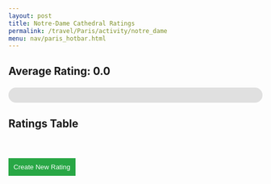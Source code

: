 ```yaml
---
layout: post 
title: Notre-Dame Cathedral Ratings
permalink: /travel/Paris/activity/notre_dame
menu: nav/paris_hotbar.html
---
```



<div id="rating-display">
    <h2>Average Rating: 0.0</h2>
</div>

<div id="rating-bar-container">
    <div id="rating-bar" class="rating-bar"></div>
    <span id="rating-bar-text" class="rating-bar-text">0/10</span>
</div>

<h2>Ratings Table</h2>
<table id="ratings-table" class="ratings-table">
    <!-- Table content will be dynamically added here -->
</table>

<button id="createNewRatingBtn" class="create-rating-btn">Create New Rating</button>

<style>
    .ratings-table {
        width: 100%;
        border-collapse: collapse;
        margin-top: 20px;
    }

    .ratings-table th,
    .ratings-table td {
        border: 1px solid #ddd;
        padding: 8px;
        text-align: left;
    }

    .ratings-table th {
        background-color: #f2f2f2;
        color: #000;
    }

    .edit-rating-input {
        width: 50px;
        text-align: center;
    }

    .action-btn {
        background-color: #007bff;
        color: white;
        padding: 5px 10px;
        border: none;
        cursor: pointer;
    }

    .action-btn:hover {
        background-color: #0056b3;
    }

    .create-rating-btn {
        background-color: #28a745;
        color: white;
        padding: 10px;
        border: none;
        cursor: pointer;
        margin-top: 20px;
    }

    .create-rating-btn:hover {
        background-color: #218838;
    }
    #rating-bar-container {
        position: relative;
        width: 100%;
        background-color: #e0e0e0;
        border-radius: 25px;
        overflow: hidden;
        height: 30px;
        margin-top: 20px;
    }

    .rating-bar {
        height: 100%;
        background-color: #6a0dad; /* Purple color */
        width: 0;
        transition: width 0.5s ease-in-out;
    }

    .rating-bar-text {
        position: absolute;
        width: 100%;
        text-align: center;
        line-height: 30px;
        color: white;
        font-weight: bold;
    }
</style>

<script type="module">
    import { pythonURI, fetchOptions } from '{{site.baseurl}}/assets/js/api/config.js';

    const POST_ID = 3; // Static Post ID for Notre-Dame Cathedral

    // Fetch and display the overall rating for the Notre-Dame Cathedral
    async function fetchAndDisplayRating() {
        try {
            const response = await fetch(`${pythonURI}/api/rate?post_id=${POST_ID}`, fetchOptions);
            const data = await response.json();

            const totalRating = data.reduce((sum, rating) => sum + rating.rating, 0);
            const averageRating = (totalRating / data.length).toFixed(2);
            document.querySelector('#rating-display h2').textContent = `Average Rating for Notre Dame Cathedral: ${averageRating}`;

            // Update the rating bar
            const ratingBar = document.getElementById('rating-bar');
            const ratingBarText = document.getElementById('rating-bar-text');
            const ratingPercentage = (averageRating / 10) * 100;
            ratingBar.style.width = `${ratingPercentage}%`;
            ratingBarText.textContent = `${averageRating}/10`;
        } catch (error) {
            console.error("Error fetching rating:", error);
            document.getElementById('rating-display').textContent = "Failed to load rating.";
        }
    }

    // Submit a new rating
    async function submitRate(rating) {
        try {
            await fetch(`${pythonURI}/api/rate`, {
                ...fetchOptions,
                method: 'POST',
                headers: { 'Content-Type': 'application/json' },
                body: JSON.stringify({ post_id: POST_ID, rating: rating }),
            });

            fetchAndDisplayRating(); // Refresh the rating display
            createRatingsTable(); // Refresh the table
        } catch (error) {
            console.error("Error creating new rating:", error);
        }
    }

    // Update a rating
    // Update the rating
    
    async function updateRate(index, newRating) {
        console.log(index)
        try {
            const response = await fetch(`${pythonURI}/api/rate`, {
                method: 'PUT',
                headers: { 
                    'Accept': 'application/json',
                    'Content-Type': 'application/json',
                },
                body: JSON.stringify({
                    rating_id: index.rating_id,  // Use the correct ID for the rating to update
                    rating: newRating  // Pass the new rating value
                }),
                credentials: 'include',  // This ensures that cookies and session info are included
            });

            if (!response.ok) {
                console.error('Failed to update rating:', response.statusText);
                /*
                console.error(index);
                console.log(index);
                */
                return;
            }

            // Refresh the rating display and table
            fetchAndDisplayRating();
            createRatingsTable();
        } catch (error) {
            console.error("Error updating rating:", error);
        }
    }

    // Delete a rating
    async function deleteRate(index) {
        try {
            // Sending DELETE request with post_id to delete a specific rating
            await fetch(`${pythonURI}/api/rate`, {
                ...fetchOptions,
                method: 'DELETE',
                headers: { 
                    'Accept': 'application/json',
                    'Content-Type': 'application/json'
                },
                body: JSON.stringify({ rating_id: index.rating_id }),  // Use rating_id from the backend response
            });

            // Refresh the rating display and table
            fetchAndDisplayRating();
            createRatingsTable();
        } catch (error) {
            console.error("Error deleting rating:", error);
        }
    }
    

    // Dynamically create the ratings table
    async function createRatingsTable() {
        const table = document.getElementById("ratings-table");
        table.innerHTML = ""; // Clear existing table content

        try {
            const response = await fetch(`${pythonURI}/api/rate?post_id=${POST_ID}`, fetchOptions);
            const data = await response.json();

            if (data.length === 0) {
                table.innerHTML = "<tr><td colspan='3'>No ratings available.</td></tr>";
                return;
            }

            // Create table header
            const header = document.createElement("thead");
            header.innerHTML = `
                <tr>
                    <th>Rating</th>
                    <th>User ID</th>
                    <th>Actions</th>
                </tr>`;
            table.appendChild(header);

            // Create table body
            const body = document.createElement("tbody");
            data.forEach((rating, index) => {
                const row = document.createElement("tr");

                row.innerHTML = `
                    <td>${rating.rating}</td>
                    <td>${rating.username}</td>
                    <td>
                        <button class="action-btn" id="update-btn-${index}">Update</button>
                        <button class="action-btn" id="delete-btn-${index}">Delete</button>
                    </td>
                `;

                body.appendChild(row);
            });
            table.appendChild(body);

            // Bind event listeners dynamically after elements are added
            data.forEach((rating, index) => {
                const updateButton = document.getElementById(`update-btn-${index}`);
                const deleteButton = document.getElementById(`delete-btn-${index}`);

                // Ensure buttons exist before attaching event listeners
                if (updateButton) {
                    updateButton.addEventListener("click", () => handleUpdate(rating));
                }
                if (deleteButton) {
                    deleteButton.addEventListener("click", () => handleDelete(rating));
                }
            });

        } catch (error) {
            console.error("Error fetching ratings:", error);
            table.innerHTML = "<tr><td colspan='3'>Failed to load ratings.</td></tr>";
        }
    }

    // Prompt the user to update a rating
    async function handleUpdate(rating) {
        const newRating = prompt("Enter a new rating (1-10):");
        if (newRating >= 1 && newRating <= 10) {
            await updateRate(rating, newRating);
        } else {
            alert("Please enter a valid rating (1-10).");
        }
    }

    // Handle delete rating
    async function handleDelete(rating) {
        const confirmDelete = confirm("Are you sure you want to delete this rating?");
        if (confirmDelete) {
            await deleteRate(rating);
        }
    }

    // Handle new rating creation
    document.getElementById("createNewRatingBtn").addEventListener("click", async () => {
        const rating = prompt("Enter a new rating (1-10):");
        if (rating >= 1 && rating <= 10) {
            await submitRate(rating);
        } else {
            alert("Please enter a valid rating (1-10).");
        }
    });

    // Initialize the app
    fetchAndDisplayRating();
    createRatingsTable();
</script>
